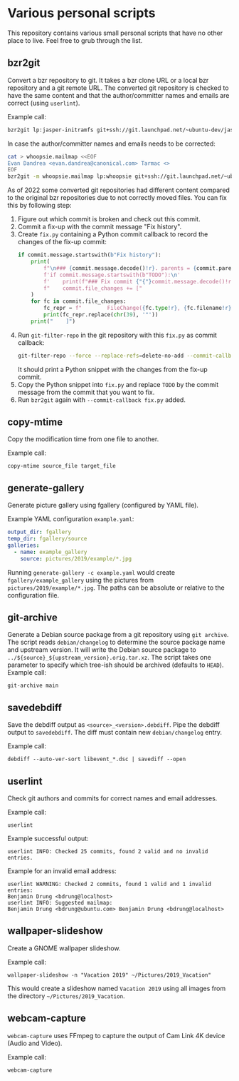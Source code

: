 Various personal scripts
========================

This repository contains various small personal scripts that have no other place to live. Feel free
to grub through the list.

bzr2git
-------

Convert a bzr repository to git. It takes a bzr clone URL or a local bzr
repository and a git remote URL. The converted git repository is checked to have
the same content and that the author/committer names and emails are correct
(using `userlint`).

Example call:

```sh
bzr2git lp:jasper-initramfs git+ssh://git.launchpad.net/~ubuntu-dev/jasper-initramfs/+git/main
```

In case the author/committer names and emails needs to be corrected:

```sh
cat > whoopsie.mailmap <<EOF
Evan Dandrea <evan.dandrea@canonical.com> Tarmac <>
EOF
bzr2git -m whoopsie.mailmap lp:whoopsie git+ssh://git.launchpad.net/~ubuntu-core-dev/whoopsie/+git/main
```

As of 2022 some converted git repositories had different content compared to the
original bzr repositories due to not correctly moved files. You can fix this by
following step:

1. Figure out which commit is broken and check out this commit.
2. Commit a fix-up with the commit message "Fix history".
3. Create `fix.py` containing a Python commit callback to record the changes of
   the fix-up commit:
   ```python
   if commit.message.startswith(b"Fix history"):
       print(
           f"\n### {commit.message.decode()!r}. parents = {commit.parents!r} ###\n"
           f'if commit.message.startswith(b"TODO"):\n'
           f'    print(f"### Fix commit {"{"}commit.message.decode()!r{"}"} ###")\n'
           f"    commit.file_changes += ["
       )
       for fc in commit.file_changes:
           fc_repr = f"        FileChange({fc.type!r}, {fc.filename!r}, {fc.blob_id!r}, {fc.mode!r}),"
           print(fc_repr.replace(chr(39), '"'))
       print("    ]")
   ```
4. Run `git-filter-repo` in the git repository with this `fix.py` as commit
   callback:
   ```sh
   git-filter-repo --force --replace-refs=delete-no-add --commit-callback fix.py
   ```
   It should print a Python snippet with the changes from the fix-up commit.
5. Copy the Python snippet into `fix.py` and replace `TODO` by the commit
   message from the commit that you want to fix.
6. Run `bzr2git` again with `--commit-callback fix.py` added.

copy-mtime
----------

Copy the modification time from one file to another.

Example call:

```
copy-mtime source_file target_file
```

generate-gallery
----------------

Generate picture gallery using fgallery (configured by YAML file).

Example YAML configuration `example.yaml`:

```YAML
output_dir: fgallery
temp_dir: fgallery/source
galleries:
  - name: example_gallery
    source: pictures/2019/example/*.jpg
```

Running `generate-gallery -c example.yaml` would create `fgallery/example_gallery` using the
pictures from `pictures/2019/example/*.jpg`. The paths can be absolute or relative to the
configuration file.

git-archive
-----------

Generate a Debian source package from a git repository using `git archive`.
The script reads `debian/changelog` to determine the source package name and
upstream version. It will write the Debian source package to
`../${source}_${upstream_version}.orig.tar.xz`. The script takes one parameter
to specify which tree-ish should be archived (defaults to `HEAD`). Example call:

```
git-archive main
```

savedebdiff
-----------

Save the debdiff output as `<source>_<version>.debdiff`. Pipe the debdiff output
to `savedebdiff`. The diff must contain new `debian/changelog` entry.

Example call:

```
debdiff --auto-ver-sort libevent_*.dsc | savediff --open
```

userlint
--------

Check git authors and commits for correct names and email addresses.

Example call:

```
userlint
```

Example successful output:

```
userlint INFO: Checked 25 commits, found 2 valid and no invalid entries.
```

Example for an invalid email address:

```
userlint WARNING: Checked 2 commits, found 1 valid and 1 invalid entries:
Benjamin Drung <bdrung@localhost>
userlint INFO: Suggested mailmap:
Benjamin Drung <bdrung@ubuntu.com> Benjamin Drung <bdrung@localhost>
```

wallpaper-slideshow
-------------------

Create a GNOME wallpaper slideshow.

Example call:

```
wallpaper-slideshow -n "Vacation 2019" ~/Pictures/2019_Vacation"
```

This would create a slideshow named `Vacation 2019` using all images from the
directory `~/Pictures/2019_Vacation`.

webcam-capture
--------------

`webcam-capture` uses FFmpeg to capture the output of Cam Link 4K device (Audio and Video).

Example call:

```
webcam-capture
```
